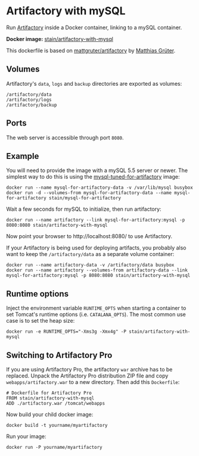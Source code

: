 # Artifactory with mySQL

Run [Artifactory](http://www.jfrog.com/home/v_artifactory_opensource_overview) inside a Docker container, linking to a mySQL container.

**Docker image:** [stain/artifactory-with-mysql](https://registry.hub.docker.com/u/stain/artifactory-with-mysql/)

This dockerfile is based on [mattgruter/artifactory](https://github.com/mattgruter/dockerfile-artifactory) by
[Matthias Grüter](http://www.matthias.grueter.name/).


## Volumes
Artifactory's `data`, `logs` and `backup` directories are exported as volumes:

    /artifactory/data
    /artifactory/logs
    /artifactory/backup

## Ports
The web server is accessible through port `8080`.

## Example

You will need to provide the image with a mySQL 5.5 server or newer. The simplest way to do this is using the
[mysql-tuned-for-artifactory](https://registry.hub.docker.com/u/stain/mysql-tuned-for-artifactory/) image:

    docker run --name mysql-for-artifactory-data -v /var/lib/mysql busybox
    docker run -d --volumes-from mysql-for-artifactory-data --name mysql-for-artifactory stain/mysql-for-artifactory

Wait a few seconds for mySQL to initialize, then run artifactory:

    docker run --name artifactory --link mysql-for-artifactory:mysql -p 8080:8080 stain/artifactory-with-mysql

Now point your browser to http://localhost:8080/ to use Artifactory.

If your Artifactory is being used for deploying artifacts, you probably also want to keep the 
`/artifactory/data` as a separate volume container:

    docker run --name artifactory-data -v /artifactory/data busybox
    docker run --name artifactory --volumes-from artifactory-data --link mysql-for-artifactory:mysql -p 8080:8080 stain/artifactory-with-mysql

## Runtime options
Inject the environment variable `RUNTIME_OPTS` when starting a container to set Tomcat's runtime options (i.e. `CATALANA_OPTS`). The most common use case is to set the heap size:

    docker run -e RUNTIME_OPTS="-Xms3g -Xmx4g" -P stain/artifactory-with-mysql

## Switching to Artifactory Pro
If you are using Artifactory Pro, the artifactory `war` archive has to be replaced. Unpack the Artifactory Pro distribution ZIP file and copy `webapps/artifactory.war` to a new directory. Then add this `Dockerfile`:

    # Dockerfile for Artifactory Pro
    FROM stain/artifactory-with-mysql
    ADD ./artifactory.war /tomcat/webapps

Now build your child docker image:

    docker build -t yourname/myartifactory

Run your image:

    docker run -P yourname/myartifactory

